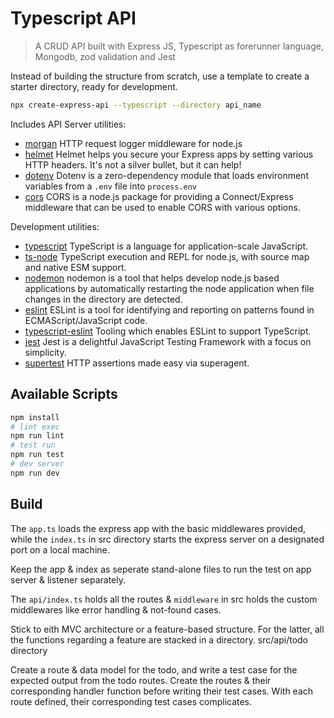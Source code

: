 # Typescript API

> A CRUD API built with Express JS, Typescript as forerunner language, Mongodb, zod validation and Jest

Instead of building the structure from scratch, use a template to create a starter directory, ready for development.

```bash
npx create-express-api --typescript --directory api_name
```

Includes API Server utilities:

-  [morgan](https://www.npmjs.com/package/morgan) HTTP request logger middleware for node.js
-  [helmet](https://www.npmjs.com/package/helmet) Helmet helps you secure your Express apps by setting various HTTP headers. It's not a silver bullet, but it can help!
-  [dotenv](https://www.npmjs.com/package/dotenv)
   Dotenv is a zero-dependency module that loads environment variables from a `.env` file into `process.env`
-  [cors](https://www.npmjs.com/package/cors)
   CORS is a node.js package for providing a Connect/Express middleware that can be used to enable CORS with various options.

Development utilities:

-  [typescript](https://www.npmjs.com/package/typescript)
   TypeScript is a language for application-scale JavaScript.
-  [ts-node](https://www.npmjs.com/package/ts-node)
   TypeScript execution and REPL for node.js, with source map and native ESM support.
-  [nodemon](https://www.npmjs.com/package/nodemon)
   nodemon is a tool that helps develop node.js based applications by automatically restarting the node application when file changes in the directory are detected.
-  [eslint](https://www.npmjs.com/package/eslint)
   ESLint is a tool for identifying and reporting on patterns found in ECMAScript/JavaScript code.
-  [typescript-eslint](https://typescript-eslint.io/)
   Tooling which enables ESLint to support TypeScript.
-  [jest](https://www.npmjs.com/package/mocha)
   Jest is a delightful JavaScript Testing Framework with a focus on simplicity.
-  [supertest](https://www.npmjs.com/package/supertest)
   HTTP assertions made easy via superagent.

## Available Scripts

```bash
npm install
# lint exec
npm run lint
# test run
npm run test
# dev server
npm run dev
```

## Build

The `app.ts` loads the express app with the basic middlewares provided, while the `index.ts` in src directory starts the express server on a designated port on a local machine.

Keep the app & index as seperate stand-alone files to run the test on app server & listener separately.

The `api/index.ts` holds all the routes & `middleware` in src holds the custom middlewares like error handling & not-found cases.

Stick to eith MVC architecture or a feature-based structure. For the latter, all the functions regarding a feature are stacked in a directory. src/api/todo directory

Create a route & data model for the todo, and write a test case for the expected output from the todo routes. Create the routes & their corresponding handler function before writing their test cases. With each route defined, their corresponding test cases complicates.
